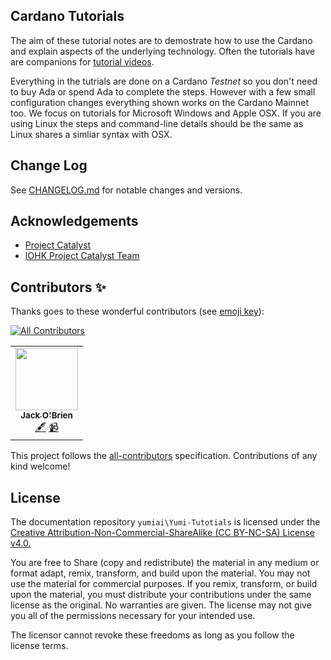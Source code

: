 ## Cardano Tutorials

The aim of these tutorial notes are to demostrate how to use the Cardano and explain aspects of the underlying technology. Often the tutorials have are companions for [tutorial videos](https://www.youtube.com/playlist?list=PLKl4dqDtindkquPR7EVknxtBPCtdM1vDr). 

Everything in the tutrials are done on a Cardano *Testnet* so you don't need to buy Ada or spend Ada to complete the steps.  However with a few small configuration changes everything shown works on the Cardano Mainnet too. We focus on tutorials for Microsoft Windows and Apple OSX. If you are using Linux the steps and command-line details should be the same as Linux shares a simliar syntax with OSX.

## Change Log

See [CHANGELOG.md](CHANGELOG.md) for notable changes and versions.

## Acknowledgements

* [Project Catalyst](https://cardano.ideascale.com/)
* [IOHK Project Catalyst Team](https://iohk.io/) 

## Contributors ✨

Thanks goes to these wonderful contributors (see [emoji key](https://allcontributors.org/docs/en/emoji-key)):

<!-- ALL-CONTRIBUTORS-BADGE:START - Do not remove or modify this section -->
[![All Contributors](https://img.shields.io/badge/all_contributors-1-orange.svg?style=flat-square)](#contributors-)
<!-- ALL-CONTRIBUTORS-BADGE:END --> 

<!-- ALL-CONTRIBUTORS-LIST:START - Do not remove or modify this section -->
<!-- prettier-ignore-start -->
<!-- markdownlint-disable -->
<table>
  <tr>
    <td align="center"><a href="https://parduseidolon.github.io/"><img src="https://avatars.githubusercontent.com/u/38515818?v=4?s=100" width="100px;" alt=""/><br /><sub><b>Jack O'Brien</b></sub></a><br /><a href="#content-PardusEidolon" title="Content">🖋</a> <a href="#video-PardusEidolon" title="Videos">📹</a></td>
  </tr>
</table>

<!-- markdownlint-restore -->
<!-- prettier-ignore-end -->

<!-- ALL-CONTRIBUTORS-LIST:END -->

This project follows the [all-contributors](https://github.com/all-contributors/all-contributors) specification. Contributions of any kind welcome!

## License

The documentation repository `yumiai\Yumi-Tutotials` is licensed under the [Creative Attribution-Non-Commercial-ShareAlike (CC BY-NC-SA) License v4.0.](https://creativecommons.org/licenses/by-nc-sa/4.0/)

You are free to Share (copy and redistribute) the material in any medium or format
adapt, remix, transform, and build upon the material. You may not use the material for commercial purposes.  If you remix, transform, or build upon the material, you must distribute your contributions under the same license as the original. No warranties are given. The license may not give you all of the permissions necessary for your intended use. 

The licensor cannot revoke these freedoms as long as you follow the license terms.